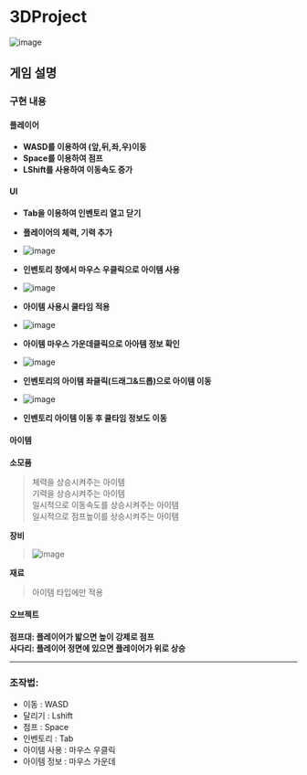 # 3DProject
![image](https://github.com/ACEDIA2567/3DProject/assets/167046611/20bea5c0-ea4b-4113-be31-07163f9cc876)

## 게임 설명
### 구현 내용
#### 플레이어
- **WASD를 이용하여 (앞,뒤,좌,우)이동**
- **Space를 이용하여 점프**
- **LShift를 사용하여 이동속도 증가**

#### UI
- **Tab을 이용하여 인벤토리 열고 닫기**
- **플레이어의 체력, 기력 추가**
- ![image](https://github.com/ACEDIA2567/3DProject/assets/167046611/6059842e-6991-454c-a296-51d1b3749cfd)

- **인벤토리 창에서 마우스 우클릭으로 아이템 사용**
- ![image](https://github.com/ACEDIA2567/3DProject/assets/167046611/8f7f3535-9bb0-4642-a4c9-a5807f74d4ef)

- **아이템 사용시 쿨타임 적용**
- ![image](https://github.com/ACEDIA2567/3DProject/assets/167046611/d03eae03-6283-452d-9876-d06ffc8ae25c)

- **아이템 마우스 가운데클릭으로 아아템 정보 확인**
- ![image](https://github.com/ACEDIA2567/3DProject/assets/167046611/06a6b505-6fcd-47ac-af16-5e0d9c3ffc99)

- **인벤토리의 아이템 좌클릭(드래그&드롭)으로 아이템 이동**
- ![image](https://github.com/ACEDIA2567/3DProject/assets/167046611/6e3493c7-7b26-4787-81b6-edfc4dc61142)

- **인벤토리 아이템 이동 후 쿨타임 정보도 이동**

#### 아이템
**소모품**
> 체력을 상승시켜주는 아이템    
> 기력을 상승시켜주는 아이템  
> 일시적으로 이동속도를 상승시켜주는 아이템  
> 일시적으로 점프높이를 상승시켜주는 아이템  

**장비**
> ![image](https://github.com/ACEDIA2567/3DProject/assets/167046611/e5c31d0a-ff99-4bb9-a582-e426d3fc6468)


**재료**
> 아이템 타입에만 적용

#### 오브젝트
**점프대: 플레이어가 밟으면 높이 강제로 점프**  
**사다리: 플레이어 정면에 있으면 플레이어가 위로 상승**

<hr>

### 조작법:
- 이동 : WASD
- 달리기 : Lshift
- 점프 : Space
- 인벤토리 : Tab
- 아이템 사용 : 마우스 우클릭
- 아이템 정보 : 마우스 가운데

